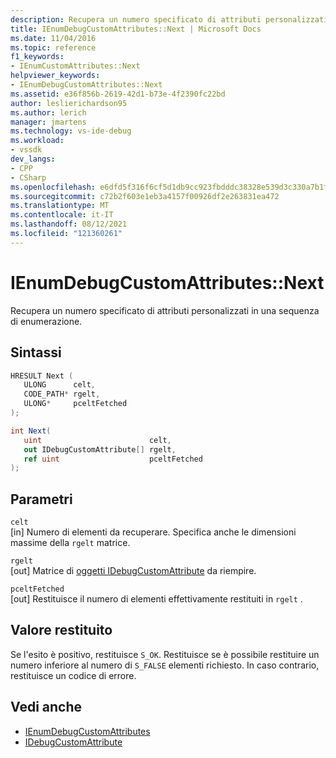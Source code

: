 ```yaml
---
description: Recupera un numero specificato di attributi personalizzati in una sequenza di enumerazione.
title: IEnumDebugCustomAttributes::Next | Microsoft Docs
ms.date: 11/04/2016
ms.topic: reference
f1_keywords:
- IEnumCustomAttributes::Next
helpviewer_keywords:
- IEnumDebugCustomAttributes::Next
ms.assetid: e36f856b-2619-42d1-b73e-4f2390fc22bd
author: leslierichardson95
ms.author: lerich
manager: jmartens
ms.technology: vs-ide-debug
ms.workload:
- vssdk
dev_langs:
- CPP
- CSharp
ms.openlocfilehash: e6dfd5f316f6cf5d1db9cc923fbdddc38328e539d3c330a7b1f47c80fefb418b
ms.sourcegitcommit: c72b2f603e1eb3a4157f00926df2e263831ea472
ms.translationtype: MT
ms.contentlocale: it-IT
ms.lasthandoff: 08/12/2021
ms.locfileid: "121360261"
---
```

# <a name="ienumdebugcustomattributesnext"></a>IEnumDebugCustomAttributes::Next
Recupera un numero specificato di attributi personalizzati in una sequenza di enumerazione.

## <a name="syntax"></a>Sintassi

```cpp
HRESULT Next ( 
   ULONG      celt,
   CODE_PATH* rgelt,
   ULONG*     pceltFetched
);
```

```csharp
int Next(
   uint                        celt,
   out IDebugCustomAttribute[] rgelt,
   ref uint                    pceltFetched
);
```

## <a name="parameters"></a>Parametri
`celt`\
[in] Numero di elementi da recuperare. Specifica anche le dimensioni massime della `rgelt` matrice.

`rgelt`\
[out] Matrice di [oggetti IDebugCustomAttribute](../../../extensibility/debugger/reference/idebugcustomattribute.md) da riempire.

`pceltFetched`\
[out] Restituisce il numero di elementi effettivamente restituiti in `rgelt` .

## <a name="return-value"></a>Valore restituito
 Se l'esito è positivo, restituisce `S_OK`. Restituisce se è possibile restituire un numero inferiore al numero di `S_FALSE` elementi richiesto. In caso contrario, restituisce un codice di errore.

## <a name="see-also"></a>Vedi anche
- [IEnumDebugCustomAttributes](../../../extensibility/debugger/reference/ienumdebugcustomattributes.md)
- [IDebugCustomAttribute](../../../extensibility/debugger/reference/idebugcustomattribute.md)
